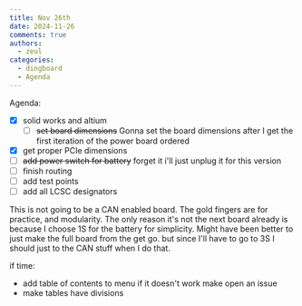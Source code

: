 ```yaml
---
title: Nov 26th
date: 2024-11-26
comments: true
authors:
  - zeul
categories:
  - dingboard
  - Agenda
---
```


Agenda:

- [x] solid works and altium
    - [ ] ~~set board dimensions~~ Gonna set the board dimensions after I get the first iteration of the power board ordered
- [x] get proper PCIe dimensions
- [ ] ~~add power switch for battery~~ forget it i'll just unplug it for this version
- [ ] finish routing
- [ ] add test points
- [ ] add all LCSC designators

This is not going to be a CAN enabled board. The gold fingers are for practice, and modularity. The only reason it's not the next board already is because I choose 1S for the battery for simplicity. Might have been better to just make the full board from the get go. but since I'll have to go to 3S I should just to the CAN stuff when I do that.

if time:

- add table of contents to menu if it doesn't work make open an issue
- make tables have divisions 
